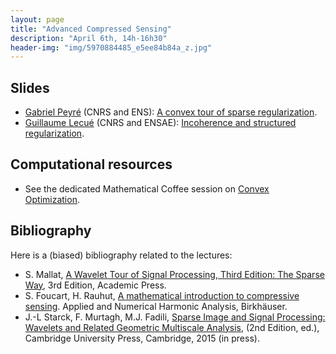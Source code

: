 ```yaml
---
layout: page
title: "Advanced Compressed Sensing"
description: "April 6th, 14h-16h30"
header-img: "img/5970884485_e5ee84b84a_z.jpg"
---
```


Slides
----

- [Gabriel Peyré](http://www.gpeyre.com) (CNRS and ENS): [A convex tour of sparse regularization](../slides/mc14-peyre.pdf).
- [Guillaume Lecué](http://lecueguillaume.github.io/) (CNRS and ENSAE): [Incoherence and structured regularization](../slides/mc14-lecue.pdf).

Computational resources
----

- See the dedicated Mathematical Coffee session on [Convex Optimization](../mc04-cvx-optim).

Bibliography
----

Here is a (biased) bibliography related to the lectures:
- S. Mallat, [A Wavelet Tour of Signal Processing, Third Edition: The Sparse Way](https://www.amazon.com/Wavelet-Tour-Signal-Processing-Third/dp/0123743702), 3rd Edition, Academic Press.  
- S. Foucart, H. Rauhut, [A mathematical introduction to compressive sensing](http://www.springer.com/fr/book/9780817649470). Applied and Numerical Harmonic Analysis, Birkhäuser.
- J.-L Starck, F. Murtagh, M.J. Fadili, [Sparse Image and Signal Processing: Wavelets and Related Geometric Multiscale Analysis](http://www.cambridge.org/fr/academic/subjects/computer-science/computer-graphics-image-processing-and-robotics/sparse-image-and-signal-processing-wavelets-and-related-geometric-multiscale-analysis-2nd-edition), (2nd Edition, ed.), Cambridge University Press, Cambridge, 2015 (in press).
